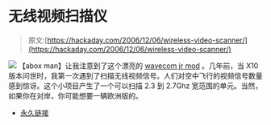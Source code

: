# 无线视频扫描仪

> 原文:[https://hackaday.com/2006/12/06/wireless-video-scanner/](https://hackaday.com/2006/12/06/wireless-video-scanner/)

![](../Images/1a35d62e949bd83b1bef21b0e1d63170.png)
【abox man】让我注意到了这个漂亮的 [wavecom jr mod](http://www.ringolake.com/pic_proj/wavecom/wavecom_rx.html) 。几年前，当 X10 版本问世时，我第一次遇到了扫描无线视频信号。人们对空中飞行的视频信号数量感到惊讶。这个小项目产生了一个可以扫描 2.3 到 2.7Ghz 宽范围的单元。当然，如果你在对岸，你可能想要一辆欧洲版的。

*   [永久链接](http://www.ringolake.com/pic_proj/wavecom/wavecom_rx.html)
